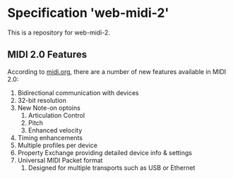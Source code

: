# Specification 'web-midi-2'

This is a repository for web-midi-2. 

## MIDI 2.0 Features

According to [midi.org](https://www.midi.org/articles-old/details-about-midi-2-0-midi-ci-profiles-and-property-exchange), there are a number of new features available in MIDI 2.0:

1. Bidirectional communication with devices
1. 32-bit resolution
1. New Note-on optoins
   1. Articulation Control
   1. Pitch
   1. Enhanced velocity
1. Timing enhancements
1. Multiple profiles per device
1. Property Exchange providing detailed device info & settings
1. Universal MIDI Packet format
   1. Designed for multiple transports such as USB or Ethernet 
